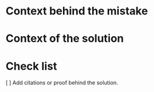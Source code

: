# Context behind the mistake


# Context of the solution 


# Check list 
[ ] Add citations or proof behind the solution. 